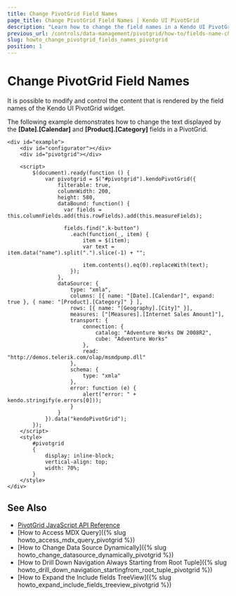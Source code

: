```yaml
---
title: Change PivotGrid Field Names
page_title: Change PivotGrid Field Names | Kendo UI PivotGrid
description: "Learn how to change the field names in a Kendo UI PivotGrid widget."
previous_url: /controls/data-management/pivotgrid/how-to/fields-name-change
slug: howto_change_pivotgrid_fields_names_pivotgrid
position: 1
---
```


# Change PivotGrid Field Names

It is possible to modify and control the content that is rendered by the field names of the Kendo UI PivotGrid widget.

The following example demonstrates how to change the text displayed by the **[Date].[Calendar]** and **[Product].[Category]** fields in a PivotGrid.

```dojo
<div id="example">
    <div id="configurator"></div>
    <div id="pivotgrid"></div>

    <script>
        $(document).ready(function () {
            var pivotgrid = $("#pivotgrid").kendoPivotGrid({
                filterable: true,
                columnWidth: 200,
                height: 580,
                dataBound: function() {                          
                  var fields = this.columnFields.add(this.rowFields).add(this.measureFields);

                  fields.find(".k-button")
                  	.each(function(_, item) {
                    	item = $(item);
                    	var text = item.data("name").split(".").slice(-1) + "";

                    	item.contents().eq(0).replaceWith(text);
                  	});
                },
                dataSource: {
                    type: "xmla",
                    columns: [{ name: "[Date].[Calendar]", expand: true }, { name: "[Product].[Category]" } ],
                    rows: [{ name: "[Geography].[City]" }],
                    measures: ["[Measures].[Internet Sales Amount]"],
                    transport: {
                        connection: {
                            catalog: "Adventure Works DW 2008R2",
                            cube: "Adventure Works"
                        },
                        read: "http://demos.telerik.com/olap/msmdpump.dll"
                    },
                    schema: {
                        type: "xmla"
                    },
                    error: function (e) {
                        alert("error: " + kendo.stringify(e.errors[0]));
                    }
                }
            }).data("kendoPivotGrid");                   
        });
    </script>
    <style>
        #pivotgrid
        {
            display: inline-block;
            vertical-align: top;
            width: 70%;
        }               
    </style>
</div>
```

## See Also

* [PivotGrid JavaScript API Reference](/api/javascript/ui/pivotgrid)
* [How to Access MDX Query]({% slug howto_access_mdx_query_pivotgrid %})
* [How to Change Data Source Dynamically]({% slug howto_change_datasource_dynamically_pivotgrid %})
* [How to Drill Down Navigation Always Starting from Root Tuple]({% slug howto_drill_down_navigation_startingfrom_root_tuple_pivotgrid %})
* [How to Expand the Include fields TreeView]({% slug howto_expand_include_fields_treeview_pivotgrid %})
